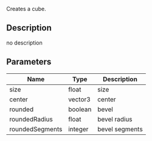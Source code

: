 Creates a cube.



## Description
no description
## Parameters

<table>
<thead>
	<tr>
		<th>Name</th>
		<th>Type</th>
		<th>Description</th>
	</tr>
</thead>
<tr>
	<td>size</td>
	<td><div class='bg-yellow-800 px-2 py-px text-white rounded-sm'>float</div></td>
	<td>size</td>
</tr>
<tr>
	<td>center</td>
	<td><div class='bg-blue-800 px-2 py-px text-white rounded-sm'>vector3</div></td>
	<td>center</td>
</tr>
<tr>
	<td>rounded</td>
	<td><div class='bg-emerald-800 px-2 py-px text-white rounded-sm'>boolean</div></td>
	<td>bevel</td>
</tr>
<tr>
	<td>roundedRadius</td>
	<td><div class='bg-yellow-800 px-2 py-px text-white rounded-sm'>float</div></td>
	<td>bevel radius</td>
</tr>
<tr>
	<td>roundedSegments</td>
	<td><div class='bg-orange-800 px-2 py-px text-white rounded-sm'>integer</div></td>
	<td>bevel segments</td>
</tr>
</table>